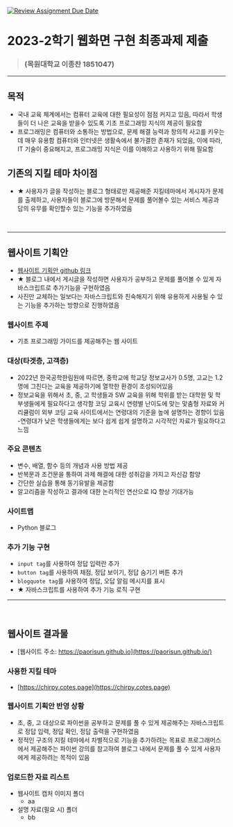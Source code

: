 [![Review Assignment Due Date](https://classroom.github.com/assets/deadline-readme-button-24ddc0f5d75046c5622901739e7c5dd533143b0c8e959d652212380cedb1ea36.svg)](https://classroom.github.com/a/jvuR2Mlu)
# 2023-2학기 웹화면 구현 최종과제 제출

> ### (목원대학교 이종찬 1851047)

---

## 목적
- 국내 교육 체계에서는 컴퓨터 교육에 대한 필요성이 점점 커지고 있음, 따라서 학생들이 더 나은 교육을 받을수 있도록 기초 프로그래밍 지식의 제공이 필요함
- 프로그래밍은 컴퓨터와 소통하는 방법으로, 문제 해결 능력과 창의적 사고를 키우는데 매우 유용함
컴퓨터와 인터넷은 생활속에서 불가결한 존재가 되었음, 이에 따라, IT 기술이 중요해지고, 프로그래밍 지식은 이를 이해하고 사용하기 위해 필요함

## 기존의 지킬 테마 차이점
- ★ 사용자가 글을 작성하는 블로그 형태로만 제공해준 지킬테마에서 게시자가 문제를 출제하고, 사용자들이 블로그에 방문해서 문제를 풀어볼수 있는 서비스 제공과 답의 유무를 확인할수 있는 기능을 추가하였음 
<br>

---

## 웹사이트 기획안
- [웹사이트 기획안 github 링크](https://github.com/mw-computer/2023-WebP-paorisun)
- ★ 블로그 내에서 게시글을 작성하면 사용자가 공부하고 문제를 풀어볼 수 있게 자바스크립트로 추가기능을 구현하였음 
- 사진만 교체하는 일보다는 자바스크립트와 친숙해지기 위해 유용하게 사용될 수 있는 기능을 추가하는 방향으로 진행하였음
### 웹사이트 주제
- 기초 프로그래밍 가이드를 제공해주는 웹 사이트

### 대상(타겟층, 고객층) 
- 2022년 한국공학한림원에 따르면, 중학교에 학교당 정보교사가 0.5명, 고교는 1.2명에 그친다는 교육을 제공하기에 열학한 환경이 조성되어있음
- 정보교육을 위해서 초, 중, 고 학생들과 SW 교육을 위해 학위를 받는 대학원 및 학부생들에게 필요하다고 생각함
코딩 교육시 연령별 난이도에 맞는 맞춤형 자료와 커리큘럼이 외부 코딩 교육 사이트에서는 연령대의 기준을 높에 설명하는 경향이 있음
-연령대가 낮은 학생들에게는 보다 쉽게 쉽게 설명하고 시각적인 자료가 필요하다고 느낌 

### 주요 콘텐츠
- 변수, 배열, 함수 등의 개념과 사용 방법 제공
- 반복문과 조건문을 통하여 과제 해결에 대한 성취감을 가지고 자신감 함양
- 간단한 실습을 통해 동기유발을 제공함
- 알고리즘을 작성하고 결과에 대한 논리적인 연산으로 IQ 향상 기대가능
### 사이트맵
- Python 블로그

### 추가 기능 구현
  - ```input tag```를 사용하여 정답 입력란 추가
  - ```button tag```를 사용하여 채점, 정답 보이기, 정답 숨기기 버튼 추가
  - ```blogquote tag```를 사용하여 정답, 오답 알림 메시지를 표시
  - ★ 자바스크립트를 사용하여 추가 기능 로직 구현

---
<br>

## 웹사이트 결과물

- [웹사이트 주소: https://paorisun.github.io](https://paorisun.github.io/)

### 사용한 지킬 테마
- [https://chirpy.cotes.page](https://chirpy.cotes.page)

### 웹사이트 기획안 반영 상황
- 초, 중, 고 대상으로 파이썬을 공부하고 문제를 풀 수 있게 제공해주는 자바스크립트로 정답 입력, 정답 확인, 정답 출력을 구현하였음
- 정적인 구조의 지킬 테마에서 차별적으로 기능을 추가하려는 목표로 프로그래머스에서 제공해주는 파이썬 강의를 참고하여 블로그 내에서 문제를 풀 수 있게 사용자에게 제공하려는 목적이 있음

### 업로드한 자료 리스트

- 웹사이트 캡처 이미지 폴더
  - aa
- 설명 자료(필요 시) 폴더
  - bb




